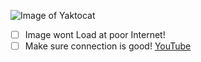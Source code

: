 ![Image of Yaktocat](https://octodex.github.com/images/yaktocat.png)
- [ ] Image wont Load at poor Internet!
- [ ] Make sure connection is good!
[YouTube](http://in.youtube.com/)
